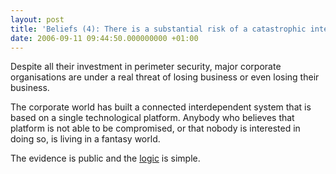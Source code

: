 ```yaml
---
layout: post
title: 'Beliefs (4): There is a substantial risk of a catastrophic internet event'
date: 2006-09-11 09:44:50.000000000 +01:00
---
```

Despite all their investment in perimeter security, major corporate organisations are under a real threat of losing business or even losing their business.

The corporate world has built a connected interdependent system that is based on a single technological platform. Anybody who believes that platform is not able to be compromised, or that nobody is interested in doing so, is living in a fantasy world.

The evidence is public and the <a href="https://dominicsayers.wordpress.com/2006/09/08/climate-change/">logic</a> is simple.
